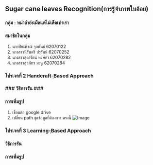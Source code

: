 ## Sugar cane leaves Recognition(การรู้จำภาพใบอ้อย)

### กลุ่ม : หม่าล่าอ่ะเผ็ดแต่ไม่เด็ดเท่าเรา  

 ### สมาชิกในกลุ่ม 
1. นายปิยะพิชฌ์ จุลพันธ์ 62070122
2. นางสาวนิรันตรี  ปรุรัตน์ 62070252
3. นางสาวสุดารัตน์ หงษ์คำ 62070282
4. นางสาวสุวภัทร มะนู   62070284


 <h3>โปรเจคที่ 2 Handcraft-ฺBased Approach<h3>
### วิธีการรัน ###

### การเพิ่มรูป ###
 1. เชื่อมต่อ google drive
 2. เปลี่ยน path ชุดข้อมูลที่ต้องการ ตรงนี้
 ![Image]()
 
 <h3>โปรเจคที่ 3  Learning-ฺBased Approach<h3>
  วิธีการรัน 


 ### การเพิ่มรูป ###
  
